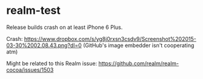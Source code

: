 # realm-test
Release builds crash on at least iPhone 6 Plus.

Crash: https://www.dropbox.com/s/yg8j0rxsn3csdv9/Screenshot%202015-03-30%2002.08.43.png?dl=0 (GitHub's image embedder isn't cooperating atm)

Might be related to this Realm issue: https://github.com/realm/realm-cocoa/issues/1503
